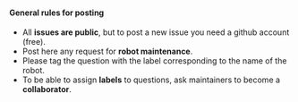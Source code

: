 #### General rules for posting

- All **issues are public**, but to post a new issue you need a github account (free).
- Post here any request for **robot maintenance**.
- Please tag the question with the label corresponding to the name of the robot.
- To be able to assign **labels** to questions, ask maintainers to become a **collaborator**.
